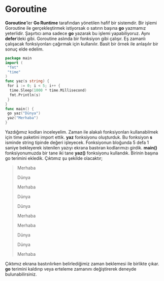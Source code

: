 # Goroutine

**Goroutine**’ler **Go Runtime** tarafından yönetilen hafif bir sistemdir. Bir işlemi Goroutine ile gerçekleştirmek istiyorsak o satırın başına **go** yazmamız yeterlidir. Şaşırtıcı ama sadece **go** yazarak bu işlemi yapabiliyoruz. Aynı **defer**’deki gibi. Goroutine aslında bir fonksiyon gibi çalışır. Eş zamanlı çalışacak fonksiyonları çağırmak için kullanılır. Basit bir örnek ile anlaşılır bir sonuç elde edelim.

```go
package main
import (
 "fmt"
 "time"
)
func yaz(s string) {
 for i := 0; i < 5; i++ {
  time.Sleep(1000 * time.Millisecond)
  fmt.Println(s)
 }
}
func main() {
 go yaz("Dünya")
 yaz("Merhaba")
}
```

Yazdığımız kodları inceleyelim. Zaman ile alakalı fonksiyonları kullanabilmek için time paketini import ettik. **yaz** fonksiyonu oluşturduk. Bu fonksiyon **s** isminde string tipinde değeri işleyecek. Fonksiyonun bloğunda 5 defa 1 saniye bekleyerek istenilen yazıyı ekrana bastıran kodlarımızı girdik. **main\(\)** fonksiyonumuzda bir tane iki tane **yaz\(\)** fonksiyonu kullandık. Birinin başına go terimini ekledik. Çıktımız şu şekilde olacaktır;

> Merhaba 
>
> Dünya 
>
> Merhaba 
>
> Dünya 
>
> Dünya 
>
> Merhaba 
>
> Merhaba 
>
> Dünya 
>
> Dünya 
>
> Merhaba

Çıktımız ekrana bastırılırken belirlediğimiz zaman beklemesi ile birlikte çıkar. **go** terimini kaldırıp veya erteleme zamanını değiştirerek deneyde bulunabilirsiniz.


